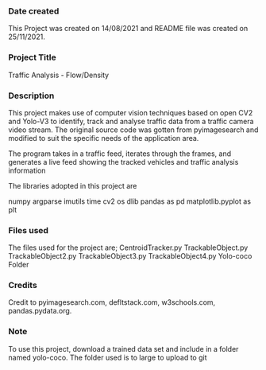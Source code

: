 
### Date created
This Project was created on 14/08/2021 and README file was created on 25/11/2021.

### Project Title
Traffic Analysis - Flow/Density

### Description
This project makes use of computer vision techniques based on open CV2 and Yolo-V3 to identify, track and analyse traffic data from a traffic camera video stream. The original source code was gotten from pyimagesearch and modified to suit the specific needs of the application area.

The program takes in a traffic feed, iterates through the frames, and generates a live feed showing the tracked vehicles and traffic analysis information

The libraries adopted in this project are

numpy
argparse
imutils
time
cv2
os
dlib
pandas as pd
matplotlib.pyplot as plt

### Files used
The files used for the project are;
CentroidTracker.py
TrackableObject.py
TrackableObject2.py
TrackableObject3.py
TrackableObject4.py
Yolo-coco Folder

### Credits
Credit to pyimagesearch.com, defltstack.com, w3schools.com, pandas.pydata.org.

### Note
To use this project, download a trained data set and include in a folder named yolo-coco. The folder used is to large to upload to git

